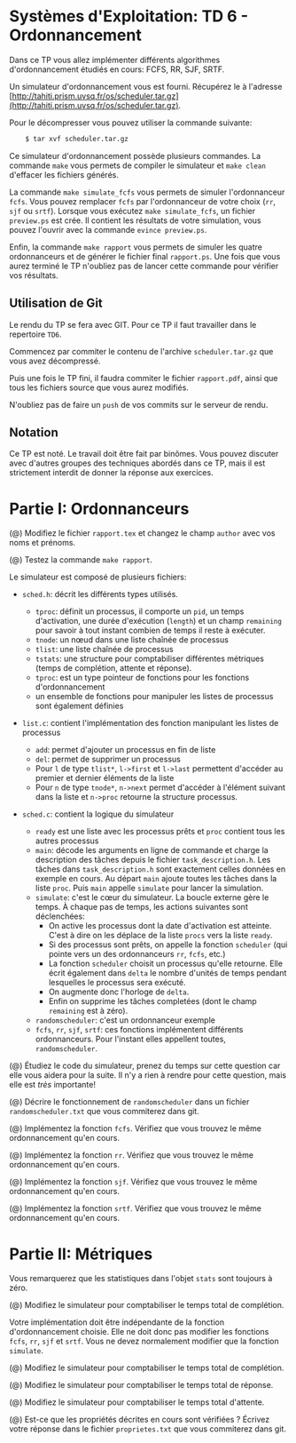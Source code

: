 Systèmes d'Exploitation: TD 6 - Ordonnancement
==============================================

Dans ce TP vous allez implémenter différents algorithmes d'ordonnancement
étudiés en cours: FCFS, RR, SJF, SRTF.


Un simulateur d'ordonnancement vous est fourni. Récupérez le à l'adresse
[http://tahiti.prism.uvsq.fr/os/scheduler.tar.gz](http://tahiti.prism.uvsq.fr/os/scheduler.tar.gz).

Pour le décompresser vous pouvez utiliser la commande suivante:

```bash
    $ tar xvf scheduler.tar.gz
```

Ce simulateur d'ordonnancement possède plusieurs commandes.
La commande `make` vous permets de compiler le simulateur et `make clean`
d'effacer les fichiers générés.

La commande `make simulate_fcfs` vous permets de simuler l'ordonnanceur `fcfs`.
Vous pouvez remplacer `fcfs` par l'ordonnanceur de votre choix (`rr`, `sjf` ou
`srtf`). Lorsque vous exécutez `make simulate_fcfs`, un fichier `preview.ps`
est crée. Il contient les résultats de votre simulation, vous pouvez l'ouvrir
avec la commande `evince preview.ps`.

Enfin, la commande `make rapport` vous permets de simuler les quatre
ordonnanceurs et de générer le fichier final `rapport.ps`. Une fois que vous
aurez terminé le TP n'oubliez pas de lancer cette commande pour vérifier vos
résultats.

Utilisation de Git
------------------

Le rendu du TP se fera avec GIT. Pour ce TP il faut travailler
dans le repertoire `TD6`.

Commencez par commiter le contenu de l'archive `scheduler.tar.gz` que vous
avez décompressé.

Puis une fois le TP fini, il faudra commiter le fichier `rapport.pdf`, ainsi
que tous les fichiers source que vous aurez modifiés.

N'oubliez pas de faire un `push` de vos commits sur le serveur de rendu.

Notation
--------

Ce TP est noté. Le travail doit être fait par binômes. Vous pouvez discuter avec
d'autres groupes des techniques abordés dans ce TP, mais il est strictement
interdit de donner la réponse aux exercices.

Partie I: Ordonnanceurs
=======================

(@) Modifiez le fichier `rapport.tex` et changez le champ `author` avec vos
noms et prénoms.

(@) Testez la commande `make rapport`.

Le simulateur est composé de plusieurs fichiers:

* `sched.h`: décrit les différents types utilisés.
    * `tproc`: définit un processus, il comporte un `pid`, un temps
      d'activation, une durée d'exécution (`length`) et un champ `remaining`
      pour savoir à tout instant combien de temps il reste à exécuter.
    * `tnode`: un nœud dans une liste chaînée de processus
    * `tlist`: une liste chaînée de processus
    * `tstats`: une structure pour comptabiliser différentes métriques (temps de complétion, attente et réponse).
    * `tproc`: est un type pointeur de fonctions pour les fonctions d'ordonnancement
    * un ensemble de fonctions pour manipuler les listes de processus sont également définies

* `list.c`: contient l'implémentation des fonction manipulant les listes de processus
    * `add`: permet d'ajouter un processus en fin de liste
    * `del`: permet de supprimer un processus
    * Pour `l` de type `tlist*`, `l->first` et `l->last` permettent d'accéder au premier et dernier éléments de la liste
    * Pour `n` de type `tnode*`, `n->next` permet d'accéder à l'élément suivant dans la liste et `n->proc` retourne la structure processus.

* `sched.c`: contient la logique du simulateur
    * `ready` est une liste avec les processus prêts et `proc` contient tous les autres processus
    * `main`: décode les arguments en ligne de commande et charge la description des tâches depuis le fichier `task_description.h`.
       Les tâches dans `task_description.h` sont exactement celles données en exemple en cours.
       Au départ `main` ajoute toutes les tâches dans la liste `proc`.
       Puis `main` appelle `simulate` pour lancer la simulation.
    * `simulate`: c'est le cœur du simulateur. La boucle externe gère le temps.
      À chaque pas de temps, les actions suivantes sont déclenchées:
        * On active les processus dont la date d'activation est atteinte. C'est à dire on les déplace de la liste `procs` vers la liste `ready`.
        * Si des processus sont prêts, on appelle la fonction `scheduler` (qui pointe vers un des ordonnanceurs `rr`, `fcfs`, etc.)
        * La fonction `scheduler` choisit un processus qu'elle retourne. Elle écrit également dans `delta` le nombre d'unités de temps pendant
          lesquelles le processus sera exécuté.
        * On augmente donc l'horloge de `delta`.
        * Enfin on supprime les tâches completées (dont le champ `remaining` est à zéro).
    * `randomscheduler`: c'est un ordonnanceur exemple
    * `fcfs`, `rr`, `sjf`, `srtf`: ces fonctions implémentent différents ordonnanceurs. Pour l'instant elles appellent toutes, `randomscheduler`.

(@) Étudiez le code du simulateur, prenez du temps sur cette question car elle vous aidera pour la suite.
    Il n'y a rien à rendre pour cette question, mais elle est _très_ importante!

(@) Décrire le fonctionnement de `randomscheduler` dans un fichier `randomscheduler.txt` que vous commiterez dans git.

(@) Implémentez la fonction `fcfs`. Vérifiez que vous trouvez le même ordonnancement qu'en cours.

(@) Implémentez la fonction `rr`. Vérifiez que vous trouvez le même ordonnancement qu'en cours.

(@) Implémentez la fonction `sjf`. Vérifiez que vous trouvez le même ordonnancement qu'en cours.

(@) Implémentez la fonction `srtf`. Vérifiez que vous trouvez le même ordonnancement qu'en cours.

Partie II: Métriques
====================

Vous remarquerez que les statistiques dans l'objet `stats` sont toujours à zéro.

(@) Modifiez le simulateur pour comptabiliser le temps total de complétion.

Votre implémentation doit être indépendante de la fonction d'ordonnancement choisie. Elle ne doit donc pas modifier les fonctions `fcfs`, `rr`, `sjf` et `srtf`.
Vous ne devez normalement modifier que la fonction `simulate`.

(@) Modifiez le simulateur pour comptabiliser le temps total de complétion.

(@) Modifiez le simulateur pour comptabiliser le temps total de réponse.

(@) Modifiez le simulateur pour comptabiliser le temps total d'attente.

(@) Est-ce que les propriétés décrites en cours sont vérifiées ? Écrivez votre réponse dans le fichier `proprietes.txt` que vous commiterez dans git.
